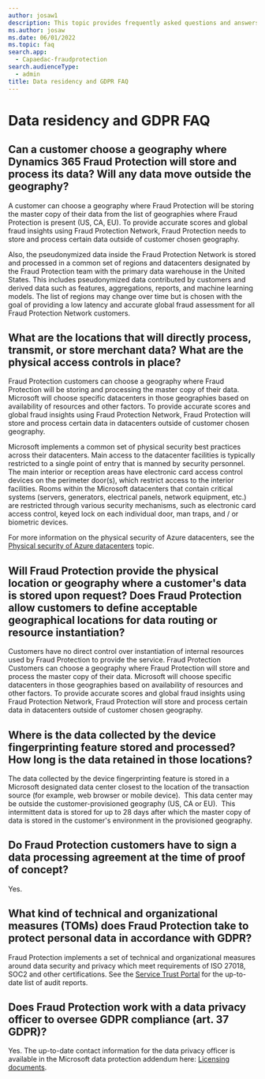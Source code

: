 ```yaml
---
author: josaw1
description: This topic provides frequently asked questions and answers (FAQ) about data residency and GDPR in Microsoft Dynamics 365 Fraud Protection.
ms.author: josaw
ms.date: 06/01/2022
ms.topic: faq
search.app: 
  - Capaedac-fraudprotection
search.audienceType:
  - admin
title: Data residency and GDPR FAQ
---
```


# Data residency and GDPR FAQ

## Can a customer choose a geography where Dynamics 365 Fraud Protection will store and process its data? Will any data move outside the geography? 

A customer can choose a geography where Fraud Protection will be storing the master copy of their data from the list of geographies where Fraud Protection is present (US, CA, EU). To provide accurate scores and global fraud insights using Fraud Protection Network, Fraud Protection needs to store and process certain data outside of customer chosen geography.

Also, the pseudonymized data inside the Fraud Protection Network is stored and processed in a common set of regions and datacenters designated by the Fraud Protection team with the primary data warehouse in the United States. This includes pseudonymized data contributed by customers and derived data such as features, aggregations, reports, and machine learning models. The list of regions may change over time but is chosen with the goal of providing a low latency and accurate global fraud assessment for all Fraud Protection Network customers.

## What are the locations that will directly process, transmit, or store merchant data? What are the physical access controls in place?

Fraud Protection customers can choose a geography where Fraud Protection will be storing and processing the master copy of their data. Microsoft will choose specific datacenters in those geographies based on availability of resources and other factors. To provide accurate scores and global fraud insights using Fraud Protection Network, Fraud Protection will store and process certain data in datacenters outside of customer chosen geography.

Microsoft implements a common set of physical security best practices across their datacenters. Main access to the datacenter facilities is typically restricted to a single point of entry that is manned by security personnel. The main interior or reception areas have electronic card access control devices on the perimeter door(s), which restrict access to the interior facilities. Rooms within the Microsoft datacenters that contain critical systems (servers, generators, electrical panels, network equipment, etc.) are restricted through various security mechanisms, such as electronic card access control, keyed lock on each individual door, man traps, and / or biometric devices.

For more information on the physical security of Azure datacenters, see the [Physical security of Azure datacenters](/azure/security/fundamentals/physical-security.md) topic.



## Will Fraud Protection provide the physical location or geography where a customer's data is stored upon request? Does Fraud Protection allow customers to define acceptable geographical locations for data routing or resource instantiation?

Customers have no direct control over instantiation of internal resources used by Fraud Protection to provide the service. Fraud Protection Customers can choose a geography where Fraud Protection will store and process the master copy of their data. Microsoft will choose specific datacenters in those geographies based on availability of resources and other factors. To provide accurate scores and global fraud insights using Fraud Protection Network, Fraud Protection will store and process certain data in datacenters outside of customer chosen geography.

## Where is the data collected by the device fingerprinting feature stored and processed? How long is the data retained in those locations?

The data collected by the device fingerprinting feature is stored in a Microsoft designated data center closest to the location of the transaction source (for example, web browser or mobile device).  This data center may be outside the customer-provisioned geography (US, CA or EU).  This intermittent data is stored for up to 28 days after which the master copy of data is stored in the customer's environment in the provisioned geography.

##  Do Fraud Protection customers have to sign a data processing agreement at the time of proof of concept?

Yes.

## What kind of technical and organizational measures (TOMs) does Fraud Protection take to protect personal data in accordance with GDPR?

Fraud Protection implements a set of technical and organizational measures around data security and privacy which meet requirements of ISO 27018, SOC2 and other certifications. See the [Service Trust Portal](https://servicetrust.microsoft.com/) for the up-to-date list of audit reports.

## Does Fraud Protection work with a data privacy officer to oversee GDPR compliance (art. 37 GDPR)?

Yes. 
The up-to-date contact information for the data privacy officer is available in the Microsoft data protection addendum here: [Licensing documents](https://www.microsoft.com/licensing/docs/view/Microsoft-Products-and-Services-Data-Protection-Addendum-DPA).
